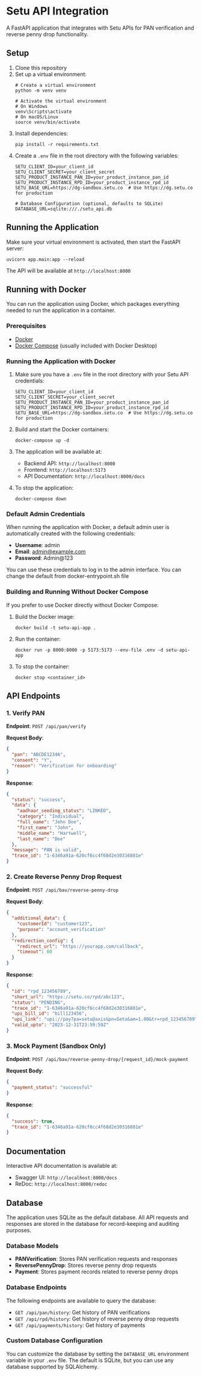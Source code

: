 # Setu API Integration

A FastAPI application that integrates with Setu APIs for PAN verification and reverse penny drop functionality.

## Setup

1. Clone this repository
2. Set up a virtual environment:
   ```
   # Create a virtual environment
   python -m venv venv
   
   # Activate the virtual environment
   # On Windows
   venv\Scripts\activate
   # On macOS/Linux
   source venv/bin/activate
   ```
3. Install dependencies:
   ```
   pip install -r requirements.txt
   ```
4. Create a `.env` file in the root directory with the following variables:
   ```
   SETU_CLIENT_ID=your_client_id
   SETU_CLIENT_SECRET=your_client_secret
   SETU_PRODUCT_INSTANCE_PAN_ID=your_product_instance_pan_id
   SETU_PRODUCT_INSTANCE_RPD_ID=your_product_instance_rpd_id
   SETU_BASE_URL=https://dg-sandbox.setu.co  # Use https://dg.setu.co for production
   
   # Database Configuration (optional, defaults to SQLite)
   DATABASE_URL=sqlite:///./setu_api.db
   ```

## Running the Application

Make sure your virtual environment is activated, then start the FastAPI server:

```
uvicorn app.main:app --reload
```

The API will be available at `http://localhost:8000`

## Running with Docker

You can run the application using Docker, which packages everything needed to run the application in a container.

### Prerequisites

- [Docker](https://docs.docker.com/get-docker/)
- [Docker Compose](https://docs.docker.com/compose/install/) (usually included with Docker Desktop)

### Running the Application with Docker

1. Make sure you have a `.env` file in the root directory with your Setu API credentials:
   ```
   SETU_CLIENT_ID=your_client_id
   SETU_CLIENT_SECRET=your_client_secret
   SETU_PRODUCT_INSTANCE_PAN_ID=your_product_instance_pan_id
   SETU_PRODUCT_INSTANCE_RPD_ID=your_product_instance_rpd_id
   SETU_BASE_URL=https://dg-sandbox.setu.co  # Use https://dg.setu.co for production
   ```

2. Build and start the Docker containers:
   ```
   docker-compose up -d
   ```

3. The application will be available at:
   - Backend API: `http://localhost:8000`
   - Frontend: `http://localhost:5173`
   - API Documentation: `http://localhost:8000/docs`

4. To stop the application:
   ```
   docker-compose down
   ```

### Default Admin Credentials

When running the application with Docker, a default admin user is automatically created with the following credentials:

- **Username**: admin
- **Email**: admin@example.com
- **Password**: Admin@123

You can use these credentials to log in to the admin interface. You can change the default from docker-entrypoint.sh file

### Building and Running Without Docker Compose

If you prefer to use Docker directly without Docker Compose:

1. Build the Docker image:
   ```
   docker build -t setu-api-app .
   ```

2. Run the container:
   ```
   docker run -p 8000:8000 -p 5173:5173 --env-file .env -d setu-api-app
   ```

3. To stop the container:
   ```
   docker stop <container_id>
   ```

## API Endpoints

### 1. Verify PAN

**Endpoint**: `POST /api/pan/verify`

**Request Body**:
```json
{
  "pan": "ABCDE1234A",
  "consent": "Y",
  "reason": "Verification for onboarding"
}
```

**Response**:
```json
{
  "status": "success",
  "data": {
    "aadhaar_seeding_status": "LINKED",
    "category": "Individual",
    "full_name": "John Doe",
    "first_name": "John",
    "middle_name": "Hartwell",
    "last_name": "Doe"
  },
  "message": "PAN is valid",
  "trace_id": "1-6346a91a-620cf6cc4f68d2e30316881e"
}
```

### 2. Create Reverse Penny Drop Request

**Endpoint**: `POST /api/bav/reverse-penny-drop`

**Request Body**:
```json
{
  "additional_data": {
    "customerId": "customer123",
    "purpose": "account_verification"
  },
  "redirection_config": {
    "redirect_url": "https://yourapp.com/callback",
    "timeout": 60
  }
}
```

**Response**:
```json
{
  "id": "rpd_123456789",
  "short_url": "https://setu.co/rpd/abc123",
  "status": "PENDING",
  "trace_id": "1-6346a91a-620cf6cc4f68d2e30316881e",
  "upi_bill_id": "bill123456",
  "upi_link": "upi://pay?pa=setu@axis&pn=Setu&am=1.00&tr=rpd_123456789",
  "valid_upto": "2023-12-31T23:59:59Z"
}
```

### 3. Mock Payment (Sandbox Only)

**Endpoint**: `POST /api/bav/reverse-penny-drop/{request_id}/mock-payment`

**Request Body**:
```json
{
  "payment_status": "successful"
}
```

**Response**:
```json
{
  "success": true,
  "trace_id": "1-6346a91a-620cf6cc4f68d2e30316881e"
}
```

## Documentation

Interactive API documentation is available at:
- Swagger UI: `http://localhost:8000/docs`
- ReDoc: `http://localhost:8000/redoc`

## Database

The application uses SQLite as the default database. All API requests and responses are stored in the database for record-keeping and auditing purposes.

### Database Models

- **PANVerification**: Stores PAN verification requests and responses
- **ReversePennyDrop**: Stores reverse penny drop requests
- **Payment**: Stores payment records related to reverse penny drops

### Database Endpoints

The following endpoints are available to query the database:

- `GET /api/pan/history`: Get history of PAN verifications
- `GET /api/rpd/history`: Get history of reverse penny drop requests
- `GET /api/payments/history`: Get history of payments

### Custom Database Configuration

You can customize the database by setting the `DATABASE_URL` environment variable in your `.env` file. The default is SQLite, but you can use any database supported by SQLAlchemy. 